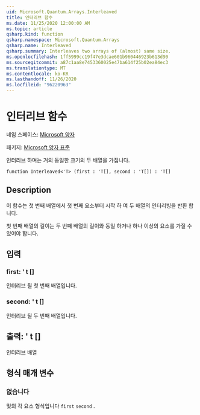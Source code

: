 ```yaml
---
uid: Microsoft.Quantum.Arrays.Interleaved
title: 인터리브 함수
ms.date: 11/25/2020 12:00:00 AM
ms.topic: article
qsharp.kind: function
qsharp.namespace: Microsoft.Quantum.Arrays
qsharp.name: Interleaved
qsharp.summary: Interleaves two arrays of (almost) same size.
ms.openlocfilehash: 1ff5999cc19f47e3dcae601b960446923b613d90
ms.sourcegitcommit: a87c1aa8e7453360025e47ba614f25b02ea84ec3
ms.translationtype: MT
ms.contentlocale: ko-KR
ms.lasthandoff: 11/26/2020
ms.locfileid: "96220963"
---
```

# <a name="interleaved-function"></a>인터리브 함수

네임 스페이스: [Microsoft 양자](xref:Microsoft.Quantum.Arrays)

패키지: [Microsoft 양자 표준](https://nuget.org/packages/Microsoft.Quantum.Standard)


인터리브 하며는 거의 동일한 크기의 두 배열을 가집니다.

```qsharp
function Interleaved<'T> (first : 'T[], second : 'T[]) : 'T[]
```


## <a name="description"></a>Description

이 함수는 첫 번째 배열에서 첫 번째 요소부터 시작 하 여 두 배열의 인터리빙을 반환 합니다.

첫 번째 배열의 길이는 두 번째 배열의 길이와 동일 하거나 하나 이상의 요소를 가질 수 있어야 합니다.

## <a name="input"></a>입력

### <a name="first--t"></a>first: ' t []

인터리브 될 첫 번째 배열입니다.


### <a name="second--t"></a>second: ' t []

인터리브 될 두 번째 배열입니다.



## <a name="output--t"></a>출력: ' t []

인터리브 배열

## <a name="type-parameters"></a>형식 매개 변수

### <a name="t"></a>없습니다

및의 각 요소 형식입니다 `first` `second` .